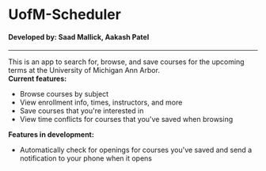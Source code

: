 # UofM-Scheduler
#### Developed by: Saad Mallick, Aakash Patel
----
This is an app to search for, browse, and save courses for the upcoming terms at the University of Michigan Ann Arbor. <br>
**Current features:**
- Browse courses by subject
- View enrollment info, times, instructors, and more
- Save courses that you're interested in
- View time conflicts for courses that you've saved when browsing

**Features in development:**
- Automatically check for openings for courses you've saved and send a notification to your phone when it opens